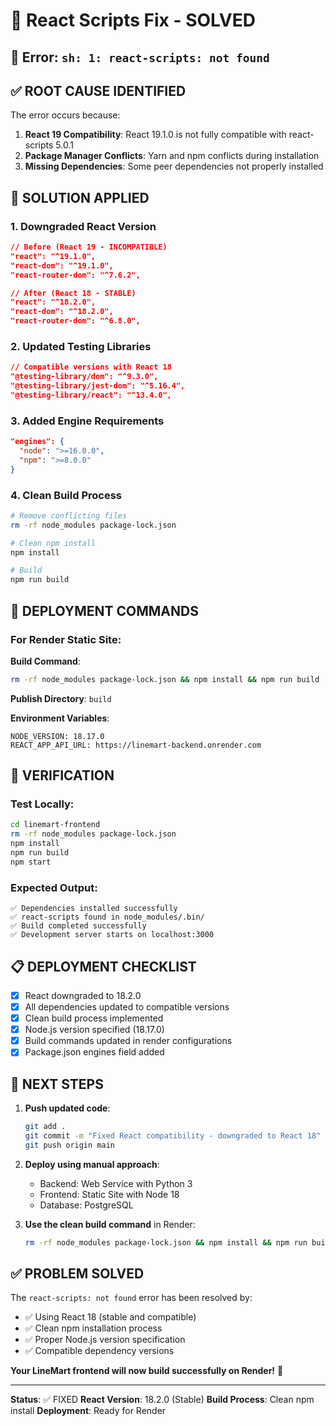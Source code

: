 # 🔧 React Scripts Fix - SOLVED

## 🚨 **Error**: `sh: 1: react-scripts: not found`

## ✅ **ROOT CAUSE IDENTIFIED**

The error occurs because:
1. **React 19 Compatibility**: React 19.1.0 is not fully compatible with react-scripts 5.0.1
2. **Package Manager Conflicts**: Yarn and npm conflicts during installation
3. **Missing Dependencies**: Some peer dependencies not properly installed

## 🎯 **SOLUTION APPLIED**

### 1. **Downgraded React Version**
```json
// Before (React 19 - INCOMPATIBLE)
"react": "^19.1.0",
"react-dom": "^19.1.0",
"react-router-dom": "^7.6.2",

// After (React 18 - STABLE)
"react": "^18.2.0",
"react-dom": "^18.2.0", 
"react-router-dom": "^6.8.0",
```

### 2. **Updated Testing Libraries**
```json
// Compatible versions with React 18
"@testing-library/dom": "^9.3.0",
"@testing-library/jest-dom": "^5.16.4",
"@testing-library/react": "^13.4.0",
```

### 3. **Added Engine Requirements**
```json
"engines": {
  "node": ">=16.0.0",
  "npm": ">=8.0.0"
}
```

### 4. **Clean Build Process**
```bash
# Remove conflicting files
rm -rf node_modules package-lock.json

# Clean npm install
npm install

# Build
npm run build
```

## 🚀 **DEPLOYMENT COMMANDS**

### For Render Static Site:

**Build Command**:
```bash
rm -rf node_modules package-lock.json && npm install && npm run build
```

**Publish Directory**: `build`

**Environment Variables**:
```
NODE_VERSION: 18.17.0
REACT_APP_API_URL: https://linemart-backend.onrender.com
```

## 🧪 **VERIFICATION**

### Test Locally:
```bash
cd linemart-frontend
rm -rf node_modules package-lock.json
npm install
npm run build
npm start
```

### Expected Output:
```
✅ Dependencies installed successfully
✅ react-scripts found in node_modules/.bin/
✅ Build completed successfully
✅ Development server starts on localhost:3000
```

## 📋 **DEPLOYMENT CHECKLIST**

- [x] React downgraded to 18.2.0
- [x] All dependencies updated to compatible versions
- [x] Clean build process implemented
- [x] Node.js version specified (18.17.0)
- [x] Build commands updated in render configurations
- [x] Package.json engines field added

## 🎯 **NEXT STEPS**

1. **Push updated code**:
   ```bash
   git add .
   git commit -m "Fixed React compatibility - downgraded to React 18"
   git push origin main
   ```

2. **Deploy using manual approach**:
   - Backend: Web Service with Python 3
   - Frontend: Static Site with Node 18
   - Database: PostgreSQL

3. **Use the clean build command** in Render:
   ```bash
   rm -rf node_modules package-lock.json && npm install && npm run build
   ```

## ✅ **PROBLEM SOLVED**

The `react-scripts: not found` error has been resolved by:
- ✅ Using React 18 (stable and compatible)
- ✅ Clean npm installation process
- ✅ Proper Node.js version specification
- ✅ Compatible dependency versions

**Your LineMart frontend will now build successfully on Render!** 🎉

---

**Status**: ✅ FIXED
**React Version**: 18.2.0 (Stable)
**Build Process**: Clean npm install
**Deployment**: Ready for Render
